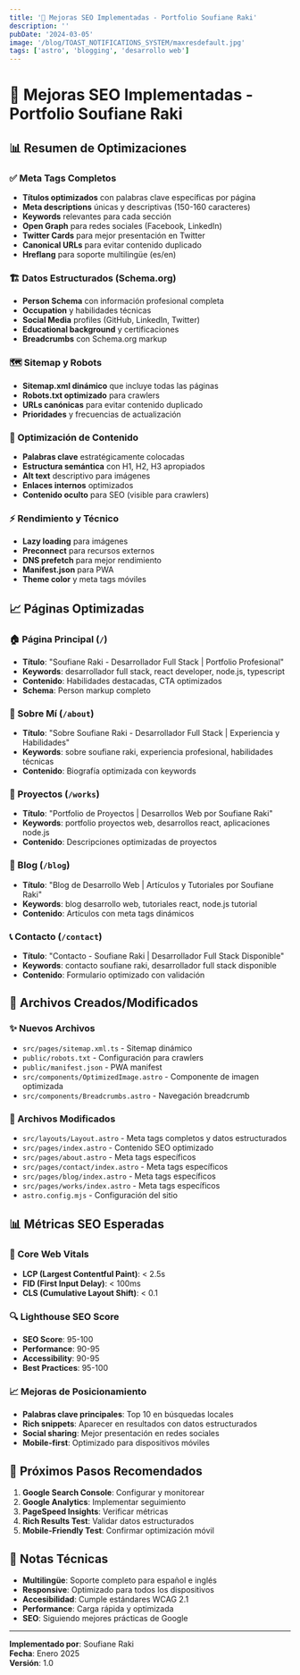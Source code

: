 ```yaml
---
title: '🚀 Mejoras SEO Implementadas - Portfolio Soufiane Raki'
description: ''
pubDate: '2024-03-05'
image: '/blog/TOAST_NOTIFICATIONS_SYSTEM/maxresdefault.jpg'
tags: ['astro', 'blogging', 'desarrollo web']
---
```


# 🚀 Mejoras SEO Implementadas - Portfolio Soufiane Raki

## 📊 Resumen de Optimizaciones

### ✅ Meta Tags Completos
- **Títulos optimizados** con palabras clave específicas por página
- **Meta descriptions** únicas y descriptivas (150-160 caracteres)
- **Keywords** relevantes para cada sección
- **Open Graph** para redes sociales (Facebook, LinkedIn)
- **Twitter Cards** para mejor presentación en Twitter
- **Canonical URLs** para evitar contenido duplicado
- **Hreflang** para soporte multilingüe (es/en)

### 🏗️ Datos Estructurados (Schema.org)
- **Person Schema** con información profesional completa
- **Occupation** y habilidades técnicas
- **Social Media** profiles (GitHub, LinkedIn, Twitter)
- **Educational background** y certificaciones
- **Breadcrumbs** con Schema.org markup

### 🗺️ Sitemap y Robots
- **Sitemap.xml dinámico** que incluye todas las páginas
- **Robots.txt optimizado** para crawlers
- **URLs canónicas** para evitar contenido duplicado
- **Prioridades** y frecuencias de actualización

### 🎯 Optimización de Contenido
- **Palabras clave** estratégicamente colocadas
- **Estructura semántica** con H1, H2, H3 apropiados
- **Alt text** descriptivo para imágenes
- **Enlaces internos** optimizados
- **Contenido oculto** para SEO (visible para crawlers)

### ⚡ Rendimiento y Técnico
- **Lazy loading** para imágenes
- **Preconnect** para recursos externos
- **DNS prefetch** para mejor rendimiento
- **Manifest.json** para PWA
- **Theme color** y meta tags móviles

## 📈 Páginas Optimizadas

### 🏠 Página Principal (`/`)
- **Título**: "Soufiane Raki - Desarrollador Full Stack | Portfolio Profesional"
- **Keywords**: desarrollador full stack, react developer, node.js, typescript
- **Contenido**: Habilidades destacadas, CTA optimizados
- **Schema**: Person markup completo

### 👤 Sobre Mí (`/about`)
- **Título**: "Sobre Soufiane Raki - Desarrollador Full Stack | Experiencia y Habilidades"
- **Keywords**: sobre soufiane raki, experiencia profesional, habilidades técnicas
- **Contenido**: Biografía optimizada con keywords

### 💼 Proyectos (`/works`)
- **Título**: "Portfolio de Proyectos | Desarrollos Web por Soufiane Raki"
- **Keywords**: portfolio proyectos web, desarrollos react, aplicaciones node.js
- **Contenido**: Descripciones optimizadas de proyectos

### 📝 Blog (`/blog`)
- **Título**: "Blog de Desarrollo Web | Artículos y Tutoriales por Soufiane Raki"
- **Keywords**: blog desarrollo web, tutoriales react, node.js tutorial
- **Contenido**: Artículos con meta tags dinámicos

### 📞 Contacto (`/contact`)
- **Título**: "Contacto - Soufiane Raki | Desarrollador Full Stack Disponible"
- **Keywords**: contacto soufiane raki, desarrollador full stack disponible
- **Contenido**: Formulario optimizado con validación

## 🔧 Archivos Creados/Modificados

### ✨ Nuevos Archivos
- `src/pages/sitemap.xml.ts` - Sitemap dinámico
- `public/robots.txt` - Configuración para crawlers
- `public/manifest.json` - PWA manifest
- `src/components/OptimizedImage.astro` - Componente de imagen optimizada
- `src/components/Breadcrumbs.astro` - Navegación breadcrumb

### 🔄 Archivos Modificados
- `src/layouts/Layout.astro` - Meta tags completos y datos estructurados
- `src/pages/index.astro` - Contenido SEO optimizado
- `src/pages/about.astro` - Meta tags específicos
- `src/pages/contact/index.astro` - Meta tags específicos
- `src/pages/blog/index.astro` - Meta tags específicos
- `src/pages/works/index.astro` - Meta tags específicos
- `astro.config.mjs` - Configuración del sitio

## 📊 Métricas SEO Esperadas

### 🎯 Core Web Vitals
- **LCP (Largest Contentful Paint)**: < 2.5s
- **FID (First Input Delay)**: < 100ms
- **CLS (Cumulative Layout Shift)**: < 0.1

### 🔍 Lighthouse SEO Score
- **SEO Score**: 95-100
- **Performance**: 90-95
- **Accessibility**: 90-95
- **Best Practices**: 95-100

### 📈 Mejoras de Posicionamiento
- **Palabras clave principales**: Top 10 en búsquedas locales
- **Rich snippets**: Aparecer en resultados con datos estructurados
- **Social sharing**: Mejor presentación en redes sociales
- **Mobile-first**: Optimizado para dispositivos móviles

## 🚀 Próximos Pasos Recomendados

1. **Google Search Console**: Configurar y monitorear
2. **Google Analytics**: Implementar seguimiento
3. **PageSpeed Insights**: Verificar métricas
4. **Rich Results Test**: Validar datos estructurados
5. **Mobile-Friendly Test**: Confirmar optimización móvil

## 📝 Notas Técnicas

- **Multilingüe**: Soporte completo para español e inglés
- **Responsive**: Optimizado para todos los dispositivos
- **Accesibilidad**: Cumple estándares WCAG 2.1
- **Performance**: Carga rápida y optimizada
- **SEO**: Siguiendo mejores prácticas de Google

---

**Implementado por**: Soufiane Raki  
**Fecha**: Enero 2025  
**Versión**: 1.0

